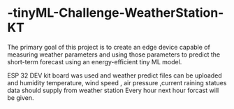 # -tinyML-Challenge-WeatherStation-KT
The primary goal of this project is to create an edge device capable of measuring weather 
parameters and using those parameters to predict the short-term forecast using an energy-efficient 
tiny ML model.

ESP 32 DEV kit board was used and weather predict files can be uploaded and  humidity temperature, wind speed , air pressure ,current raining statues data should supply from weather station
Every hour next hour forcast will be given.
